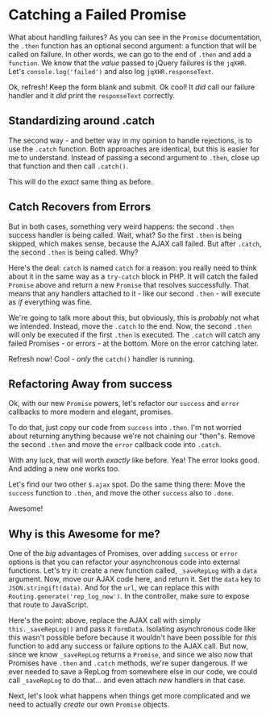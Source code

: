 # Catching a Failed Promise

What about handling failures? As you can see in the `Promise` documentation, the
`.then` function has an optional second argument: a function that will be called
on failure. In other words, we can go to the end of `.then` and add a `function`.
We know that the *value* passed to jQuery failures is the `jqXHR`. Let's
`console.log('failed')` and also log `jqXHR.responseText`.

Ok, refresh! Keep the form blank and submit. Ok cool! It *did* call our failure
handler and it *did* print the `responseText` correctly.

## Standardizing around .catch

The second way - and better way in my opinion  to handle rejections, is to use the
`.catch` function. Both approaches are identical, but this is easier for me to
understand. Instead of passing a second argument to `.then`, close up that function
and then call `.catch()`. 

This will do the *exact* same thing as before.

## Catch Recovers from Errors

But in both cases, something very weird happens: the second `.then` success handler
is being called. Wait, what? So the first `.then` is being skipped, which makes sense,
because the AJAX call failed. But after `.catch`, the second `.then` is being called.
Why?

Here's the deal: `catch` is named `catch` for a reason: you really need to think
about it in the same way as a `try-catch` block in PHP. It will catch the failed
`Promise` above and return a new `Promise` that resolves successfully. That means
that any handlers attached to it - like our second `.then` - will execute as *if*
everything was fine.

We're going to talk more about this, but obviously, this is *probably* not what
we intended. Instead, move the `.catch` to the end. Now, the second `.then` will
only be executed if the first `.then` is executed. The `.catch` will catch any
failed Promises - or errors - at the bottom. More on the error catching later.

Refresh now! Cool - *only* the `catch()` handler is running.

## Refactoring Away from success

Ok, with our new `Promise` powers, let's refactor our `success` and `error` callbacks
to more modern and elegant, promises.

To do that, just copy our code from `success` into `.then`. I'm not worried about
returning anything because we're not chaining our "then"s. Remove the second `.then`
and move the `error` callback code into `.catch`.

With any luck, that will worth *exactly* like before. Yea! The error looks good.
And adding a new one works too.

Let's find our two other `$.ajax` spot.  Do the same thing there: Move the `success`
function to `.then`, and move the other `success` also to `.done`.

Awesome!

## Why is this Awesome for me?

One of the *big* advantages of Promises, over adding `success` or `error` options
is that you can refactor your asynchronous code into external functions. Let's try
it: create a new function called, `_saveRepLog` with a `data` argument. Now, move
our AJAX code here, and return it. Set the `data` key to `JSON.stringift(data)`.
And for the `url`, we can replace this with `Routing.generate('rep_log_new')`. In
the controller, make sure to expose that route to JavaScript.

Here's the point: above, replace the AJAX call with simply `this._saveRepLog()` and
pass it `formData`. Isolating asynchronous code like this wasn't possible before
because it wouldn't have been possible for *this* function to add any success or
failure options to the AJAX call. But now, since we know `_saveRepLog` returns a
`Promise`, and since we also now that Promises have `.then` and `.catch` methods,
we're super dangerous. If we ever needed to save a RepLog from somewhere else in
our code, we could call `_saveRepLog` to do that... and even attach *new* handlers
in that case.

Next, let's look what happens when things get more complicated and we need to
actually *create* our own `Promise` objects.
